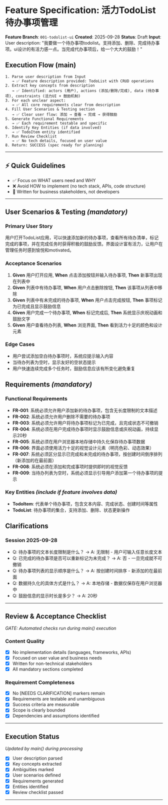 # Feature Specification: 活力TodoList待办事项管理

**Feature Branch**: `001-todolist-ui`
**Created**: 2025-09-28
**Status**: Draft
**Input**: User description: "我要做一个待办事项todolist。支持添加、删除、完成待办事项。ui设计的有活力感一点。当完成代办事项后，给一个大大的鼓励！"

## Execution Flow (main)
```
1. Parse user description from Input
   → ✅ Feature description provided: TodoList with CRUD operations
2. Extract key concepts from description
   → ✅ Identified: actors (用户), actions (添加/删除/完成), data (待办事项), constraints (活力UI + 鼓励机制)
3. For each unclear aspect:
   → ✅ All core requirements clear from description
4. Fill User Scenarios & Testing section
   → ✅ Clear user flow: 添加 → 查看 → 完成 → 获得鼓励
5. Generate Functional Requirements
   → ✅ Each requirement testable and specific
6. Identify Key Entities (if data involved)
   → ✅ TodoItem entity identified
7. Run Review Checklist
   → ✅ No tech details, focused on user value
8. Return: SUCCESS (spec ready for planning)
```

---

## ⚡ Quick Guidelines
- ✅ Focus on WHAT users need and WHY
- ❌ Avoid HOW to implement (no tech stack, APIs, code structure)
- 👥 Written for business stakeholders, not developers

---

## User Scenarios & Testing *(mandatory)*

### Primary User Story
用户打开TodoList应用，可以快速添加新的待办事项，查看所有待办清单，标记完成的事项，并在完成任务时获得积极的鼓励反馈。界面设计富有活力，让用户在管理任务时感到愉悦和motivated。

### Acceptance Scenarios
1. **Given** 用户打开应用, **When** 点击添加按钮并输入待办事项, **Then** 新事项出现在列表中
2. **Given** 列表中有待办事项, **When** 用户点击删除按钮, **Then** 该事项从列表中移除
3. **Given** 列表中有未完成的待办事项, **When** 用户点击完成按钮, **Then** 事项标记为已完成且显示鼓励信息
4. **Given** 用户完成一个待办事项, **When** 标记完成后, **Then** 系统显示庆祝动画和鼓励文字
5. **Given** 用户查看待办列表, **When** 浏览界面, **Then** 看到活力十足的颜色和设计元素

### Edge Cases
- 用户尝试添加空白待办事项时，系统应提示输入内容
- 当待办列表为空时，显示友好的空状态提示
- 用户快速连续完成多个任务时，鼓励信息应该有所变化避免重复

## Requirements *(mandatory)*

### Functional Requirements
- **FR-001**: 系统必须允许用户添加新的待办事项，包含无长度限制的文本描述
- **FR-002**: 系统必须允许用户删除不需要的待办事项
- **FR-003**: 系统必须允许用户将待办事项标记为已完成，且完成状态不可撤销
- **FR-004**: 系统必须在用户完成待办事项时显示鼓励信息或庆祝动画，持续显示20秒
- **FR-005**: 系统必须在用户浏览器本地存储中持久化保存待办事项数据
- **FR-006**: 界面必须使用活力十足的视觉设计元素（明亮色彩、动态效果）
- **FR-007**: 系统必须区分显示已完成和未完成的待办事项，按创建时间倒序排列（新添加的在最前面）
- **FR-008**: 系统必须在添加和完成事项时提供即时的视觉反馈
- **FR-009**: 当待办列表为空时，系统必须显示引导用户添加第一个待办事项的提示

### Key Entities *(include if feature involves data)*
- **TodoItem**: 代表单个待办事项，包含文本内容、完成状态、创建时间等属性
- **TodoList**: 待办事项的集合，支持添加、删除、状态更新操作

## Clarifications

### Session 2025-09-28
- Q: 待办事项的文本长度限制是什么？ → A: 无限制 - 用户可输入任意长度文本
- Q: 已完成的待办事项是否可以重新标记为未完成？ → A: 否 - 一旦完成就不可撤销
- Q: 待办事项列表的显示顺序是什么？ → A: 按创建时间排序 - 新添加的在最前面
- Q: 数据持久化的具体方式是什么？ → A: 本地存储 - 数据仅保存在用户浏览器中
- Q: 鼓励信息的显示时长是多少？ → A: 20秒

---

## Review & Acceptance Checklist
*GATE: Automated checks run during main() execution*

### Content Quality
- [x] No implementation details (languages, frameworks, APIs)
- [x] Focused on user value and business needs
- [x] Written for non-technical stakeholders
- [x] All mandatory sections completed

### Requirement Completeness
- [x] No [NEEDS CLARIFICATION] markers remain
- [x] Requirements are testable and unambiguous
- [x] Success criteria are measurable
- [x] Scope is clearly bounded
- [x] Dependencies and assumptions identified

---

## Execution Status
*Updated by main() during processing*

- [x] User description parsed
- [x] Key concepts extracted
- [x] Ambiguities marked
- [x] User scenarios defined
- [x] Requirements generated
- [x] Entities identified
- [x] Review checklist passed

---